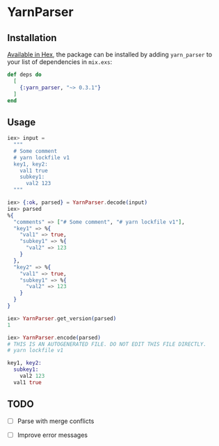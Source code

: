 # YarnParser

## Installation

[Available in Hex](https://hex.pm/packages/yarn_parser), the package can be installed
by adding `yarn_parser` to your list of dependencies in `mix.exs`:

```elixir
def deps do
  [
    {:yarn_parser, "~> 0.3.1"}
  ]
end
```

## Usage

```elixir
iex> input = 
  """
  # Some comment
  # yarn lockfile v1
  key1, key2:
    val1 true
    subkey1:
      val2 123
  """

iex> {:ok, parsed} = YarnParser.decode(input)
iex> parsed
%{
  "comments" => ["# Some comment", "# yarn lockfile v1"],
  "key1" => %{
    "val1" => true,
    "subkey1" => %{
      "val2" => 123
    }
  },
  "key2" => %{
    "val1" => true,
    "subkey1" => %{
      "val2" => 123
    }
  }
}

iex> YarnParser.get_version(parsed)
1

iex> YarnParser.encode(parsed)
# THIS IS AN AUTOGENERATED FILE. DO NOT EDIT THIS FILE DIRECTLY.
# yarn lockfile v1

key1, key2:
  subkey1:
    val2 123
  val1 true

```

## TODO
- [ ] Parse with merge conflicts
- [ ] Improve error messages

